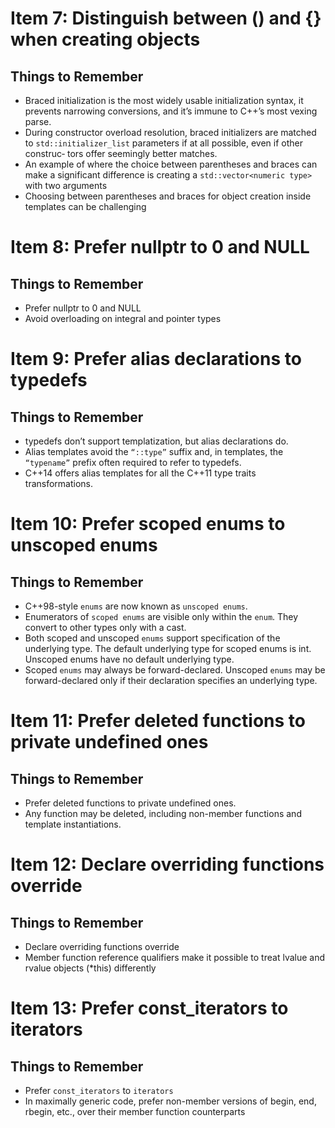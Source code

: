 # Item 7: Distinguish between () and {} when creating objects
## Things to Remember
* Braced initialization is the most widely usable initialization syntax, it prevents
narrowing conversions, and it’s immune to C++’s most vexing parse.
* During constructor overload resolution, braced initializers are matched to
`std::initializer_list` parameters if at all possible, even if other construc‐
tors offer seemingly better matches.
* An example of where the choice between parentheses and braces can make a
significant difference is creating a `std::vector<numeric type>` with two
arguments
* Choosing between parentheses and braces for object creation inside templates
can be challenging

# Item 8: Prefer nullptr to 0 and NULL
## Things to Remember
* Prefer nullptr to 0 and NULL
* Avoid overloading on integral and pointer types

# Item 9: Prefer alias declarations to typedefs
## Things to Remember
* typedefs don’t support templatization, but alias declarations do.
* Alias templates avoid the `“::type”` suffix and, in templates, the `“typename”` prefix often required to refer to typedefs.
* C++14 offers alias templates for all the C++11 type traits transformations.

# Item 10: Prefer scoped enums to unscoped enums
## Things to Remember
* C++98-style `enums` are now known as `unscoped enums`.
* Enumerators of `scoped enums` are visible only within the `enum`. They convert
to other types only with a cast.
* Both scoped and unscoped `enums` support specification of the underlying type.
The default underlying type for scoped enums is int. Unscoped enums have no
default underlying type.
* Scoped `enums` may always be forward-declared. Unscoped `enums` may be
forward-declared only if their declaration specifies an underlying type.

# Item 11: Prefer deleted functions to private undefined ones
## Things to Remember
* Prefer deleted functions to private undefined ones.
* Any function may be deleted, including non-member functions and template
instantiations.

# Item 12: Declare overriding functions override
## Things to Remember
* Declare overriding functions override
* Member function reference qualifiers make it possible to treat lvalue and
rvalue objects (*this) differently

# Item 13: Prefer const_iterators to iterators
## Things to Remember
* Prefer `const_iterators` to `iterators`
* In maximally generic code, prefer non-member versions of begin, end,
rbegin, etc., over their member function counterparts